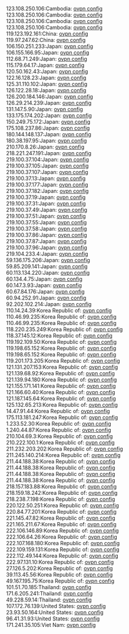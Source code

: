 123.108.250.106:Cambodia: [ovpn config](vpn/123_108_250_106.ovpn)  
123.108.250.106:Cambodia: [ovpn config](vpn/123_108_250_106.ovpn)  
123.108.250.106:Cambodia: [ovpn config](vpn/123_108_250_106.ovpn)  
123.108.250.106:Cambodia: [ovpn config](vpn/123_108_250_106.ovpn)  
119.123.192.161:China: [ovpn config](vpn/119_123_192_161.ovpn)  
119.97.247.62:China: [ovpn config](vpn/119_97_247_62.ovpn)  
106.150.251.233:Japan: [ovpn config](vpn/106_150_251_233.ovpn)  
106.155.166.95:Japan: [ovpn config](vpn/106_155_166_95.ovpn)  
112.68.71.249:Japan: [ovpn config](vpn/112_68_71_249.ovpn)  
115.179.64.17:Japan: [ovpn config](vpn/115_179_64_17.ovpn)  
120.50.162.43:Japan: [ovpn config](vpn/120_50_162_43.ovpn)  
122.16.128.23:Japan: [ovpn config](vpn/122_16_128_23.ovpn)  
125.31.110.102:Japan: [ovpn config](vpn/125_31_110_102.ovpn)  
126.122.28.18:Japan: [ovpn config](vpn/126_122_28_18.ovpn)  
126.200.184.146:Japan: [ovpn config](vpn/126_200_184_146.ovpn)  
126.29.214.239:Japan: [ovpn config](vpn/126_29_214_239.ovpn)  
131.147.5.90:Japan: [ovpn config](vpn/131_147_5_90.ovpn)  
133.175.174.202:Japan: [ovpn config](vpn/133_175_174_202.ovpn)  
150.249.75.172:Japan: [ovpn config](vpn/150_249_75_172.ovpn)  
175.108.237.86:Japan: [ovpn config](vpn/175_108_237_86.ovpn)  
180.144.148.137:Japan: [ovpn config](vpn/180_144_148_137.ovpn)  
180.38.197.95:Japan: [ovpn config](vpn/180_38_197_95.ovpn)  
210.170.8.26:Japan: [ovpn config](vpn/210_170_8_26.ovpn)  
218.221.247.191:Japan: [ovpn config](vpn/218_221_247_191.ovpn)  
219.100.37.104:Japan: [ovpn config](vpn/219_100_37_104.ovpn)  
219.100.37.105:Japan: [ovpn config](vpn/219_100_37_105.ovpn)  
219.100.37.107:Japan: [ovpn config](vpn/219_100_37_107.ovpn)  
219.100.37.13:Japan: [ovpn config](vpn/219_100_37_13.ovpn)  
219.100.37.177:Japan: [ovpn config](vpn/219_100_37_177.ovpn)  
219.100.37.182:Japan: [ovpn config](vpn/219_100_37_182.ovpn)  
219.100.37.19:Japan: [ovpn config](vpn/219_100_37_19.ovpn)  
219.100.37.31:Japan: [ovpn config](vpn/219_100_37_31.ovpn)  
219.100.37.49:Japan: [ovpn config](vpn/219_100_37_49.ovpn)  
219.100.37.51:Japan: [ovpn config](vpn/219_100_37_51.ovpn)  
219.100.37.55:Japan: [ovpn config](vpn/219_100_37_55.ovpn)  
219.100.37.58:Japan: [ovpn config](vpn/219_100_37_58.ovpn)  
219.100.37.86:Japan: [ovpn config](vpn/219_100_37_86.ovpn)  
219.100.37.87:Japan: [ovpn config](vpn/219_100_37_87.ovpn)  
219.100.37.96:Japan: [ovpn config](vpn/219_100_37_96.ovpn)  
219.104.233.4:Japan: [ovpn config](vpn/219_104_233_4.ovpn)  
59.136.175.206:Japan: [ovpn config](vpn/59_136_175_206.ovpn)  
59.85.209.141:Japan: [ovpn config](vpn/59_85_209_141.ovpn)  
60.113.134.220:Japan: [ovpn config](vpn/60_113_134_220.ovpn)  
60.134.4.75:Japan: [ovpn config](vpn/60_134_4_75.ovpn)  
60.147.3.93:Japan: [ovpn config](vpn/60_147_3_93.ovpn)  
60.67.84.176:Japan: [ovpn config](vpn/60_67_84_176.ovpn)  
60.94.252.91:Japan: [ovpn config](vpn/60_94_252_91.ovpn)  
92.202.102.214:Japan: [ovpn config](vpn/92_202_102_214.ovpn)  
110.14.24.39:Korea Republic of: [ovpn config](vpn/110_14_24_39.ovpn)  
110.46.99.235:Korea Republic of: [ovpn config](vpn/110_46_99_235.ovpn)  
110.46.99.235:Korea Republic of: [ovpn config](vpn/110_46_99_235.ovpn)  
118.220.235.249:Korea Republic of: [ovpn config](vpn/118_220_235_249.ovpn)  
118.37.145.12:Korea Republic of: [ovpn config](vpn/118_37_145_12.ovpn)  
119.192.109.50:Korea Republic of: [ovpn config](vpn/119_192_109_50.ovpn)  
119.198.65.152:Korea Republic of: [ovpn config](vpn/119_198_65_152.ovpn)  
119.198.65.152:Korea Republic of: [ovpn config](vpn/119_198_65_152.ovpn)  
119.201.173.205:Korea Republic of: [ovpn config](vpn/119_201_173_205.ovpn)  
121.131.207.153:Korea Republic of: [ovpn config](vpn/121_131_207_153.ovpn)  
121.139.68.92:Korea Republic of: [ovpn config](vpn/121_139_68_92.ovpn)  
121.139.94.180:Korea Republic of: [ovpn config](vpn/121_139_94_180.ovpn)  
121.155.171.141:Korea Republic of: [ovpn config](vpn/121_155_171_141.ovpn)  
121.166.60.40:Korea Republic of: [ovpn config](vpn/121_166_60_40.ovpn)  
121.187.145.64:Korea Republic of: [ovpn config](vpn/121_187_145_64.ovpn)  
125.132.65.213:Korea Republic of: [ovpn config](vpn/125_132_65_213.ovpn)  
14.47.91.44:Korea Republic of: [ovpn config](vpn/14_47_91_44.ovpn)  
175.113.181.247:Korea Republic of: [ovpn config](vpn/175_113_181_247.ovpn)  
1.233.52.30:Korea Republic of: [ovpn config](vpn/1_233_52_30.ovpn)  
1.240.44.87:Korea Republic of: [ovpn config](vpn/1_240_44_87.ovpn)  
210.104.69.3:Korea Republic of: [ovpn config](vpn/210_104_69_3.ovpn)  
210.222.100.1:Korea Republic of: [ovpn config](vpn/210_222_100_1.ovpn)  
211.232.203.202:Korea Republic of: [ovpn config](vpn/211_232_203_202.ovpn)  
211.245.140.214:Korea Republic of: [ovpn config](vpn/211_245_140_214.ovpn)  
211.44.188.38:Korea Republic of: [ovpn config](vpn/211_44_188_38.ovpn)  
211.44.188.38:Korea Republic of: [ovpn config](vpn/211_44_188_38.ovpn)  
211.44.188.38:Korea Republic of: [ovpn config](vpn/211_44_188_38.ovpn)  
211.44.188.38:Korea Republic of: [ovpn config](vpn/211_44_188_38.ovpn)  
218.157.183.88:Korea Republic of: [ovpn config](vpn/218_157_183_88.ovpn)  
218.159.18.242:Korea Republic of: [ovpn config](vpn/218_159_18_242.ovpn)  
218.238.7.198:Korea Republic of: [ovpn config](vpn/218_238_7_198.ovpn)  
220.122.50.251:Korea Republic of: [ovpn config](vpn/220_122_50_251.ovpn)  
220.84.77.201:Korea Republic of: [ovpn config](vpn/220_84_77_201.ovpn)  
221.145.47.82:Korea Republic of: [ovpn config](vpn/221_145_47_82.ovpn)  
221.165.211.67:Korea Republic of: [ovpn config](vpn/221_165_211_67.ovpn)  
222.106.146.89:Korea Republic of: [ovpn config](vpn/222_106_146_89.ovpn)  
222.106.64.26:Korea Republic of: [ovpn config](vpn/222_106_64_26.ovpn)  
222.107.168.180:Korea Republic of: [ovpn config](vpn/222_107_168_180.ovpn)  
222.109.159.131:Korea Republic of: [ovpn config](vpn/222_109_159_131.ovpn)  
222.112.49.144:Korea Republic of: [ovpn config](vpn/222_112_49_144.ovpn)  
222.97.131.10:Korea Republic of: [ovpn config](vpn/222_97_131_10.ovpn)  
27.126.5.202:Korea Republic of: [ovpn config](vpn/27_126_5_202.ovpn)  
39.113.45.56:Korea Republic of: [ovpn config](vpn/39_113_45_56.ovpn)  
49.167.195.75:Korea Republic of: [ovpn config](vpn/49_167_195_75.ovpn)  
101.51.70.185:Thailand: [ovpn config](vpn/101_51_70_185.ovpn)  
171.6.205.241:Thailand: [ovpn config](vpn/171_6_205_241.ovpn)  
49.228.59.14:Thailand: [ovpn config](vpn/49_228_59_14.ovpn)  
107.172.76.139:United States: [ovpn config](vpn/107_172_76_139.ovpn)  
23.93.50.164:United States: [ovpn config](vpn/23_93_50_164.ovpn)  
96.41.31.93:United States: [ovpn config](vpn/96_41_31_93.ovpn)  
171.241.35.105:Viet Nam: [ovpn config](vpn/171_241_35_105.ovpn)  
